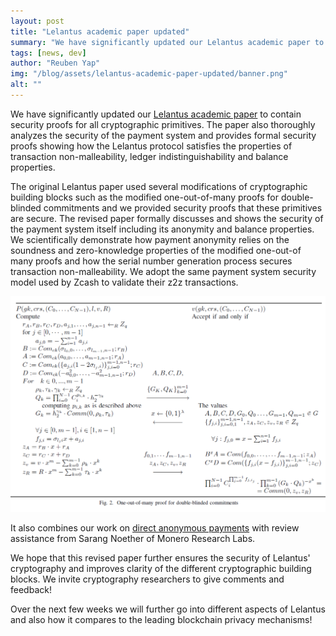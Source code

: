 ```yaml
---
layout: post
title: "Lelantus academic paper updated"
summary: "We have significantly updated our Lelantus academic paper to contain security proofs for all cryptographic primitives"
tags: [news, dev]
author: "Reuben Yap"
img: "/blog/assets/lelantus-academic-paper-updated/banner.png"
alt: ""
---
```


We have significantly updated our [Lelantus academic paper](https://zcoin.io/papers/lelantusv2.pdf) to contain security proofs for all cryptographic primitives. The paper also thoroughly analyzes the security of the payment system and provides formal security proofs showing how the Lelantus protocol satisfies the properties of transaction non-malleability, ledger indistinguishability and balance properties. 

The original Lelantus paper used several modifications of cryptographic building blocks such as the modified one-out-of-many proofs for double-blinded commitments and we provided security proofs that these primitives are secure. The revised paper formally discusses and shows the security of the payment system itself including its anonymity and balance properties. We scientifically demonstrate how payment anonymity relies on the soundness and zero-knowledge properties of the modified one-out-of many proofs and how the serial number generation process secures transaction non-malleability. We adopt the same payment system security model used by Zcash to validate their z2z transactions. 

![](/blog/assets/lelantus-academic-paper-updated/oompdb.png) 

It also combines our work on [direct anonymous payments](https://zcoin.io/direct-untraceable-anonymous-lelantus/) with review assistance from Sarang Noether of Monero Research Labs. 

We hope that this revised paper further ensures the security of Lelantus' cryptography and improves clarity of the different cryptographic building blocks. We invite cryptography researchers to give comments and feedback!

Over the next few weeks we will further go into different aspects of Lelantus and also how it compares to the leading blockchain privacy mechanisms!